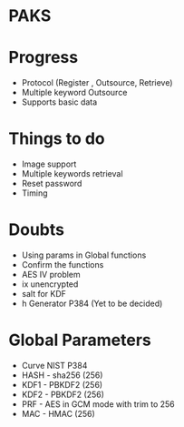 # PAKS

Progress
========
* Protocol (Register , Outsource, Retrieve)
* Multiple keyword Outsource
* Supports basic data

Things to do
============
* Image support
* Multiple keywords retrieval
* Reset password
* Timing

Doubts
======
* Using params in Global functions
* Confirm the functions
* AES IV problem
* ix unencrypted
* salt for KDF
* h Generator P384 (Yet to be decided)

Global Parameters
=================
* Curve NIST P384
* HASH - sha256 (256)
* KDF1 - PBKDF2 (256)
* KDF2 - PBKDF2 (256)
* PRF  - AES in GCM mode with trim to 256
* MAC  - HMAC (256)
